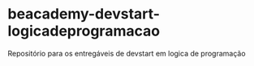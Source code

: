 # beacademy-devstart-logicadeprogramacao
Repositório para os entregáveis de devstart em logica de programação

